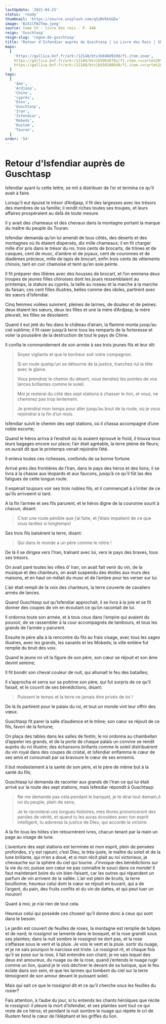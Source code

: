 ```yaml
---
lastUpdate: '2021-04-25'
status: 'ready'
thumbnail: 'https://source.unsplash.com/qSzBVbkGGEw'
image: 'BzX1lFWJTmw.jpeg'
source: tome IV - livre des rois - P. 446
reign: 'Guschtasp'
reign-slug: 'regne-de-guschtasp'
title: "Retour d'Isfendiar auprès de Guschtasp | Le Livre des Rois | Shâhnâmeh"
maps:
  [
    'https://gallica.bnf.fr/ark:/12148/btv1b8468919d/f1.item.zoom',
    https://gallica.bnf.fr/ark:/12148/btv1b5963670z/f1.item.r=carte%20touran.zoom,
    https://gallica.bnf.fr/ark:/12148/btv1b550108649/f1.item.r=carte%20touran.zoom,
  ]
tags:
  [
    'âme',
    'Ardjasp',
    'Chine',
    'cyprès',
    'Dieu',
    'Guschtasp',
    'Iran',
    'Isfendiar',
    'Mobeds',
    'Rustem',
    'Touran',
  ]
order: '54'
---
```


# Retour d'Isfendiar auprès de Guschtasp

Isfendiar ayant lu cette lettre, se mit à distribuer de l’or et termina ce qu’il avait à faire.

Lorsqu’il eut épuisé le trésor d’Ardjasp, il fit des largesses avec les trésors des membres de sa famille; il rendit riches toutes ses troupes, et leurs affaires prospéraient au delà de toute mesure.

Il y avait des chameaux et des chevaux dans la montagne portant la marque du maître du peuple du Touran.

Isfendiar demanda qu’on lui amenât de tous côtés, des déserts et des montagnes où ils étaient dispersés, dix mille chameaux; il en fit charger mille d’or pris dans le trésor du roi, trois cents de brocarts, de trônes et de casques, cent de musc, d’ambre et de joyaux, cent de couronnes et de diadèmes précieux, mille de tapis de brocart, enfin trois cents de vêtements chinois, tant en cuir chamoisé et teint qu’en soie peinte.

Il fit préparer des litières avec des housses de brocart, et l’on emmena deux troupes de jeunes filles chinoises dont les joues ressemblaient au printemps, la stature au cyprès, la taille au roseau et la marche à la marche du faisan; ces cent filles illustres, belles comme des idoles, partirent avec les sœurs d’Isfendiar.

Cinq femmes voilées suivirent, pleines de larmes, de douleur et de peines: deux étaient les sœurs, deux les filles et une la mère d’Ardjasp; la mère pleurait, les filles se désolaient.

Quand il eut jeté du feu dans le château d’airain, la flamme monta jusqu’au ciel sublime; il fit raser jusqu’à terre tous les remparts de la forteresse et voler la poussière de la destruction de tout le pays de Chine.

Il confia le commandement de son armée à ses trois jeunes fils et leur dit:

> Soyez vigilants et que le bonheur soit votre compagnon.
>
> Si en route quelqu’un se détourne de la justice, tranchez-lui la tête avec le glaive.
>
> Vous prendrez le chemin du désert, vous tiendrez les pointes de vos lances brillantes comme le soleil.
>
> Moi je resterai du côté des sept stations à chasser le lion, et vous, ne cheminez pas trop lentement.
>
> Je prendrai mon temps pour aller jusqu’au bout de la route, où je vous rejoindrai à la fin d’un mois.

Isfendiar suivit le chemin des sept stations, où il chassa accompagné d’une noble escorte;

Quand le héros arriva à l’endroit où ils avaient éprouvé le froid, il trouva tous leurs bagages encore sur place; l’air était agréable, la terre pleine de fleurs; on aurait dit que le printemps venait rejoindre l’été.

Il enleva toutes ces richesses, confondu de sa bonne fortune.

Arrivé près des frontières de l’Iran, dans le pays des héros et des lions, il se livra à la chasse aux léopards et aux faucons, jusqu’à ce qu’il fût las des fatigues de cette longue route.

Il espérait toujours voir ses trois nobles fils, et il commençait à s’irriter de ce qu’ils arrivaient si tard.

A la fin l’armée et ses fils parurent, et le héros digne de la couronne sourit à chacun, disant:

> C’est une route pénible que j’ai faite, et j’étais impatient de ce que vous tardiez si longtemps!

Ses trois fils baisèrent la terre, disant:

> Qui dans le monde a un père comme le nôtre !

De là il se dirigea vers l’Iran, traînant avec lui, vers le pays des braves, tous ses trésors.

On avait paré toutes les villes d’ Iran, on avait fait venir du vin, de la musique et des chanteurs, on avait suspendu des étoiles aux murs des maisons, et en haut on mêlait du musc et de l’ambre pour les verser sur lui.

L’air était rempli de la voix des chanteurs, la terre couverte de cavaliers armés de lances.

Quand Guschtasp sut qu’Isfendiar approchait, il se livra à la joie et se fit donner des coupes de vin en écoutant ce qu’on racontait de lui.

Il ordonna toute son armée, et à tous ceux dans l’empire qui avaient du pouvoir, de se rassembler à la cour accompagnés de tambours, et tous les grands de l’armée y parurent.

Ensuite le père alla à la rencontre du fils au frais visage, avec tous les sages illustres, avec les grands, les savants et les Mobeds; la ville entière fut remplie du bruit des voix.

Quand le jeune roi vit la figure de son père, son cœur se réjouit et son âme devint sereine;

Il fit bondir son cheval couleur de nuit, qui allumait le feu des batailles;

Il s’approcha et serra sur sa poitrine son père, qui fut surpris de ce qu’il faisait, et le couvrit de ses bénédictions, disant:

> Puissent le temps et la terre ne jamais être privés de toi !

De là ils partirent pour le palais du roi, et tout un monde vint leur offrir des vœux.

Guschtasp fit parer la salle d’audience et le trône; son cœur se réjouit de ce fils, favori de la fortune;

On plaça des tables dans les salles de festin, le roi ordonna au chambellan d’appeler les grands, et de la porte de chaque palais un convive se rendit auprès du roi illustre; des échansons brillants comme le soleil distribuèrent du vin royal dans des coupes de cristal, et Isfendiar enflamma le cœur de ses amis et consumait par sa bravoure le cœur de ses ennemis.

Il but modestement à la santé de son père, et le père de même but à la santé du fils;

Guschtasp lui demanda de raconter aux grands de l’Iran ce qui lui était arrivé sur la route des sept stations, mais Isfendiar répondit à Guschtasp:

> Ne me demande pas cela pendant le banquet, je te dirai tout demain,ô roi du peuple, plein de sens;
>
> Je te raconterai ces longues histoires, mes lèvres prononceront des paroles de vérité, et quand tu les auras écoutées avec ton esprit intelligent, tu adoreras la justice de Dieu, qui accorde la victoire.

A la fin tous les hôtes s’en retournèrent ivres, chacun tenant par la main un page au visage de lune.

L’aventure des sept stations est terminée et mon esprit, plein de pensées profondes, s’y est rajeuni; c’est Dieu, le très-juste, le maître du soleil et de la lune brillante, qui m’en a doué, et si mon récit plait au roi victorieux, je chevauche sur la sphère du ciel qui tourne. J’invoque des bénédictions sur la vie du roi; puisse son cœur ne pas connaître le souci dans ce monde! Il faut maintenant boire du vin bien-faisant, car les outres qui répandent un parfum de vin arrivent de la vallée. L’air est plein de bruits, la terre bouillonne; heureux celui dont le cœur se réjouit en buvant, qui a de l’argent, du pain, des fruits confits et du vin de dattes, et qui peut tuer un mouton!

Quant à moi, je n’ai rien de tout cela.

Heureux celui qui possède ces choses! qu’il donne donc à ceux qui sont dans le besoin.

Le jardin est couvert de feuilles de roses, la montagne est remplie de tulipes et de nard; le rossignol se lamente dans le bosquet, et la rose grandit sous ses plaintes; dans la nuit sombre le rossignol ne dort pas, et la rose s’affaisse sous le vent et la pluie. Je vois le vent et la pluie. sortir du nuage, et je ne sais pourquoi le narcisse est triste. Le rossignol rit, et chaque fois qu’il se pose sur la rose, il fait entendre son chant; je ne sais lequel des deux est amoureux, du nuage ou de la rose, quand j’entends le nuage rugir comme un lion, quand je le vois déchirer le devant de sa tunique, que le feu éclate dans son sein, et que les larmes qui tombent du ciel sur la terre témoignent de son amour devant le puissant soleil.

Mais qui sait ce que le rossignol dit et ce qu’il cherche sous les feuilles du rosier?

Fais attention, à l’aube du jour, si tu entends les chants héroïques que récite le rossignol: il pleure la mort d’Isfendiar, et ses plaintes sont tout ce qui reste de ce héros; et pendant la nuit sombre le nuage qui répète le cri de Rustem fend le cœur de l’éléphant et les griffes du lion.
